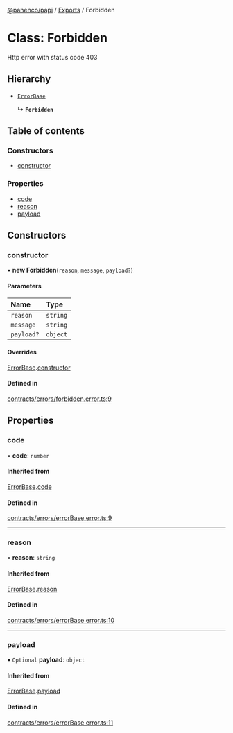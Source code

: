 [@panenco/papi](../README.md) / [Exports](../modules.md) / Forbidden

# Class: Forbidden

Http error with status code 403

## Hierarchy

- [`ErrorBase`](ErrorBase.md)

  ↳ **`Forbidden`**

## Table of contents

### Constructors

- [constructor](Forbidden.md#constructor)

### Properties

- [code](Forbidden.md#code)
- [reason](Forbidden.md#reason)
- [payload](Forbidden.md#payload)

## Constructors

### constructor

• **new Forbidden**(`reason`, `message`, `payload?`)

#### Parameters

| Name | Type |
| :------ | :------ |
| `reason` | `string` |
| `message` | `string` |
| `payload?` | `object` |

#### Overrides

[ErrorBase](ErrorBase.md).[constructor](ErrorBase.md#constructor)

#### Defined in

[contracts/errors/forbidden.error.ts:9](https://github.com/Panenco/papi/blob/dc525ff/src/contracts/errors/forbidden.error.ts#L9)

## Properties

### code

• **code**: `number`

#### Inherited from

[ErrorBase](ErrorBase.md).[code](ErrorBase.md#code)

#### Defined in

[contracts/errors/errorBase.error.ts:9](https://github.com/Panenco/papi/blob/dc525ff/src/contracts/errors/errorBase.error.ts#L9)

___

### reason

• **reason**: `string`

#### Inherited from

[ErrorBase](ErrorBase.md).[reason](ErrorBase.md#reason)

#### Defined in

[contracts/errors/errorBase.error.ts:10](https://github.com/Panenco/papi/blob/dc525ff/src/contracts/errors/errorBase.error.ts#L10)

___

### payload

• `Optional` **payload**: `object`

#### Inherited from

[ErrorBase](ErrorBase.md).[payload](ErrorBase.md#payload)

#### Defined in

[contracts/errors/errorBase.error.ts:11](https://github.com/Panenco/papi/blob/dc525ff/src/contracts/errors/errorBase.error.ts#L11)
